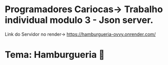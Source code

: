 # Programadores Cariocas-> Trabalho individual modulo 3 -  Json server.
Link do Servidor no render-> https://hamburgueria-ovvy.onrender.com/
# Tema: Hamburgueria 🍔
